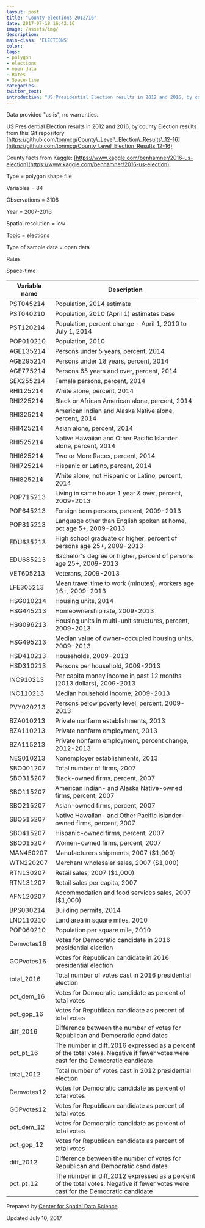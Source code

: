 ```yaml
---
layout: post
title: "County elections 2012/16"
date: 2017-07-18 16:42:16
image: /assets/img/
description:
main-class: 'ELECTIONS'
color:
tags:
- polygon
- elections
- open data
- Rates
- Space-time
categories:
twitter_text:
introduction: "US Presidential Election results in 2012 and 2016, by county Election results"
---
```


Data provided "as is", no warranties.

 US Presidential Election results in 2012 and 2016, by county
 Election results from this Git repository [https://github.com/tonmcg/County\_Level\_Election\_Results\_12-16](https://github.com/tonmcg/County_Level_Election_Results_12-16)

 County facts from Kaggle: [https://www.kaggle.com/benhamner/2016-us-election](https://www.kaggle.com/benhamner/2016-us-election)


 Type = polygon shape file

 Variables = 84

 Observations = 3108

 Year = 2007-2016

 Spatial resolution = low

 Topic = elections

 Type of sample data = open data

 Rates

 Space-time

|Variable name|Description|
|---|---|
|PST045214|Population, 2014 estimate
|PST040210|Population, 2010 (April 1) estimates base
|PST120214|Population, percent change - April 1, 2010 to July 1, 2014
|POP010210|Population, 2010
|AGE135214|Persons under 5 years, percent, 2014
|AGE295214|Persons under 18 years, percent, 2014
|AGE775214|Persons 65 years and over, percent, 2014
|SEX255214|Female persons, percent, 2014
|RHI125214|White alone, percent, 2014
|RHI225214|Black or African American alone, percent, 2014
|RHI325214|American Indian and Alaska Native alone, percent, 2014
|RHI425214|Asian alone, percent, 2014
|RHI525214|Native Hawaiian and Other Pacific Islander alone, percent, 2014
|RHI625214|Two or More Races, percent, 2014
|RHI725214|Hispanic or Latino, percent, 2014
|RHI825214|White alone, not Hispanic or Latino, percent, 2014
|POP715213|Living in same house 1 year & over, percent, 2009-2013
|POP645213|Foreign born persons, percent, 2009-2013
|POP815213|Language other than English spoken at home, pct age 5+, 2009-2013
|EDU635213|High school graduate or higher, percent of persons age 25+, 2009-2013
|EDU685213|Bachelor's degree or higher, percent of persons age 25+, 2009-2013
|VET605213|Veterans, 2009-2013
|LFE305213|Mean travel time to work (minutes), workers age 16+, 2009-2013
|HSG010214|Housing units, 2014
|HSG445213|Homeownership rate, 2009-2013
|HSG096213|Housing units in multi-unit structures, percent, 2009-2013
|HSG495213|Median value of owner-occupied housing units, 2009-2013
|HSD410213|Households, 2009-2013
|HSD310213|Persons per household, 2009-2013
|INC910213|Per capita money income in past 12 months (2013 dollars), 2009-2013
|INC110213|Median household income, 2009-2013
|PVY020213|Persons below poverty level, percent, 2009-2013
|BZA010213|Private nonfarm establishments, 2013
|BZA110213|Private nonfarm employment, 2013
|BZA115213|Private nonfarm employment, percent change, 2012-2013
|NES010213|Nonemployer establishments, 2013
|SBO001207|Total number of firms, 2007
|SBO315207|Black-owned firms, percent, 2007
|SBO115207|American Indian- and Alaska Native-owned firms, percent, 2007
|SBO215207|Asian-owned firms, percent, 2007
|SBO515207|Native Hawaiian- and Other Pacific Islander-owned firms, percent, 2007
|SBO415207|Hispanic-owned firms, percent, 2007
|SBO015207|Women-owned firms, percent, 2007
|MAN450207|Manufacturers shipments, 2007 (\$1,000)
|WTN220207|Merchant wholesaler sales, 2007 (\$1,000)
|RTN130207|Retail sales, 2007 (\$1,000)
|RTN131207|Retail sales per capita, 2007
|AFN120207|Accommodation and food services sales, 2007 (\$1,000)
|BPS030214|Building permits, 2014
|LND110210|Land area in square miles, 2010
|POP060210|Population per square mile, 2010
|Demvotes16|Votes for Democratic candidate in 2016 presidential election
|GOPvotes16|Votes for Republican candidate in 2016 presidential election
|total\_2016|Total number of votes cast in 2016 presidential election
|pct\_dem\_16|Votes for Democratic candidate as percent of total votes
|pct\_gop\_16|Votes for Republican candidate as percent of total votes
|diff\_2016|Difference between the number of votes for Republican and Democratic candidates
|pct\_pt\_16|The number in diff\_2016 expressed as a percent of the total votes. Negative if fewer votes were cast for the Democratic candidate
|total\_2012|Total number of votes cast in 2012 presidential election
|Demvotes12|Votes for Democratic candidate as percent of total votes
|GOPvotes12|Votes for Republican candidate as percent of total votes
|pct\_dem\_12|Votes for Democratic candidate as percent of total votes
|pct\_gop\_12|Votes for Republican candidate as percent of total votes
|diff\_2012|Difference between the number of votes for Republican and Democratic candidates
|pct\_pt\_12|The number in diff\_2012 expressed as a percent of the total votes. Negative if fewer votes were cast for the Democratic candidate|

Prepared by [Center for Spatial Data Science](http://www.spatial.uchicago.edu).

Updated July 10, 2017
